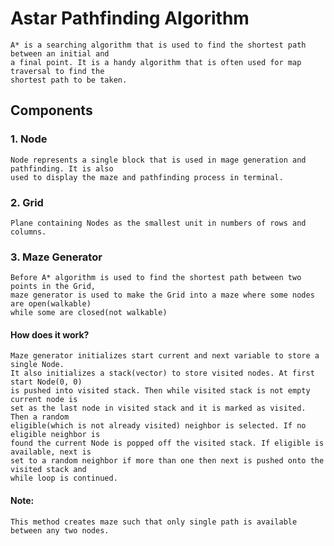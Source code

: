 # Astar Pathfinding Algorithm
    A* is a searching algorithm that is used to find the shortest path between an initial and
    a final point. It is a handy algorithm that is often used for map traversal to find the
    shortest path to be taken.

## Components
### 1. Node
    Node represents a single block that is used in mage generation and pathfinding. It is also
    used to display the maze and pathfinding process in terminal.

### 2. Grid
    Plane containing Nodes as the smallest unit in numbers of rows and columns.

### 3. Maze Generator
    Before A* algorithm is used to find the shortest path between two points in the Grid,
    maze generator is used to make the Grid into a maze where some nodes are open(walkable)
    while some are closed(not walkable)

####     **How does it work?**
    Maze generator initializes start current and next variable to store a single Node.
    It also initializes a stack(vector) to store visited nodes. At first start Node(0, 0)
    is pushed into visited stack. Then while visited stack is not empty current node is
    set as the last node in visited stack and it is marked as visited. Then a random
    eligible(which is not already visited) neighbor is selected. If no eligible neighbor is
    found the current Node is popped off the visited stack. If eligible is available, next is
    set to a random neighbor if more than one then next is pushed onto the visited stack and
    while loop is continued.

####     **Note**:
    This method creates maze such that only single path is available between any two nodes.
